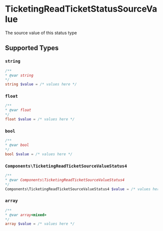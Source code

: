 # TicketingReadTicketStatusSourceValue

The source value of this status type


## Supported Types

### `string`

```php
/**
* @var string
*/
string $value = /* values here */
```

### `float`

```php
/**
* @var float
*/
float $value = /* values here */
```

### `bool`

```php
/**
* @var bool
*/
bool $value = /* values here */
```

### `Components\TicketingReadTicketSourceValueStatus4`

```php
/**
* @var Components\TicketingReadTicketSourceValueStatus4
*/
Components\TicketingReadTicketSourceValueStatus4 $value = /* values here */
```

### `array`

```php
/**
* @var array<mixed>
*/
array $value = /* values here */
```

